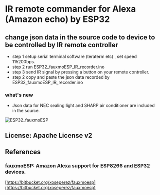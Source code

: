 # IR remote commander for Alexa (Amazon echo) by ESP32

## change json data in the source code to device to be controlled by IR remote controller
- step 1 setup serial terminal software (teraterm etc) , set speed 115200bps.
- step 2 run ESP32_fauxmoESP_IR_recorder.ino
- step 3 send IR signal by pressing a button on your remote controller.
- step 2 copy and paste the json data recorded by ESP32_fauxmoESP_IR_recorder.ino

### what's new
- Json data for NEC sealing light and SHARP air conditioner are included in the source.

![ESP32_fauxmoESP](https://github.com/coniferconifer/ESP32_faxumoESP/blob/master/fauxmoESP.jpg)

## License: Apache License v2

## References

### fauxmoESP: Amazon Alexa support for ESP8266 and ESP32 devices.  
  [https://bitbucket.org/xoseperez/fauxmoesp](https://bitbucket.org/xoseperez/fauxmoesp)
